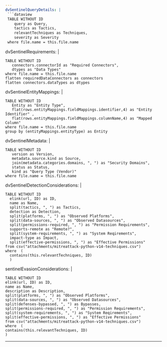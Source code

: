 ```yaml
---
dvSentinelQueryDetails: |
 ```dataview
 TABLE WITHOUT ID 
 	query as Query, 
 	tactics as Tactics, 
 	relevantTechniques as Techniques, 
 	severity as Severity
 where file.name = this.file.name 
 ```
dvSentinelRequirements: |
 ```dataview
 TABLE WITHOUT ID 
 	connectors.connectorId as "Required Connectors", 
 	dtypes as "Data Types"
 where file.name = this.file.name 
 flatten requiredDataConnectors as connectors
 flatten connectors.dataTypes as dtypes
 ```
dvSentinelEntityMappings: | 
 ```dataview
 TABLE WITHOUT ID 
 	Entity as "Entity Type",
 	flat(rows.entityMappings.fieldMappings.identifier,4) as "Entity Identifier" , 
 	flat(rows.entityMappings.fieldMappings.columnName,4) as "Mapped Column"
 where file.name = this.file.name
 group by (entityMappings.entityType) as Entity
 ```
dvSentinelMetadata: | 
 ```dataview
 TABLE WITHOUT ID 
 	version as Version, 
 	metadata.source.kind as Source, 
 	join(metadata.categories.domains, ", ") as "Security Domains", 
 	status as Status, 
 	kind as "Query Type (Vendor)"	
 where file.name = this.file.name
 ```
dvSentinelDetectionConsiderations: | 
  ```dataview
  TABLE WITHOUT ID 
  	elink(url, ID) as ID,
  	name as Name,
  	split(tactics, ", ") as Tactics,
  	detection as Detection,
  	split(platforms, ", ") as "Observed Platforms",
  	split(data-sources, ", ") as "Observed Datasources",
  	split(permissions-required, ", ") as "Permission Requirements",
  	supports-remote as "Remote?",
  	split(system-requirements, ", ") as "System Reqirements",
  	impact-type as Impact,
  	split(effective-permissions, ", ") as "Effective Permissions"
  from csv("attachments/mitreattack-python-v14-techniques.csv")
  where  (
  	contains(this.relevantTechniques, ID)
  	)
  ```
sentinelEvasionConsiderations: |
  ```dataview
  TABLE WITHOUT ID 
  elink(url, ID) as ID,
  name as Name,
  description as Description,
  split(platforms, ", ") as "Observed Platforms",
  split(data-sources, ", ") as "Observed Datasources",
  split(defenses-bypassed, ", ") as Bypasses,
  split(permissions-required, ", ") as "Permission Requirements",
  split(system-requirements, ", ") as "System Reqirements",
  split(effective-permissions, ", ") as "Effective Permissions"
  from csv("attachments/mitreattack-python-v14-techniques.csv")
  where  (
  contains(this.relevantTechniques, ID)
  )
  ```

---
```



